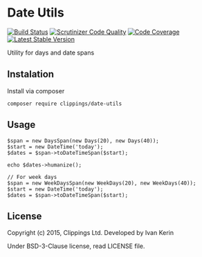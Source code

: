Date Utils
==========

[![Build Status](https://travis-ci.org/{%repository_name%}.png?branch=master)](https://travis-ci.org/clippings/date-utils)
[![Scrutinizer Code Quality](https://scrutinizer-ci.com/g/{%repository_name%}/badges/quality-score.png)](https://scrutinizer-ci.com/g/clippings/date-utils/)
[![Code Coverage](https://scrutinizer-ci.com/g/{%repository_name%}/badges/coverage.png)](https://scrutinizer-ci.com/g/clippings/date-utils/)
[![Latest Stable Version](https://poser.pugx.org/{%repository_name%}/v/stable.png)](https://packagist.org/packages/clippings/date-utils)

Utility for days and date spans

Instalation
-----------

Install via composer

```
composer require clippings/date-utils
```

Usage
-----

```
$span = new DaysSpan(new Days(20), new Days(40));
$start = new DateTime('today');
$dates = $span->toDateTimeSpan($start);

echo $dates->humanize();

// For week days
$span = new WeekDaysSpan(new WeekDays(20), new WeekDays(40));
$start = new DateTime('today');
$dates = $span->toDateTimeSpan($start);
```

License
-------

Copyright (c) 2015, Clippings Ltd. Developed by Ivan Kerin

Under BSD-3-Clause license, read LICENSE file.
